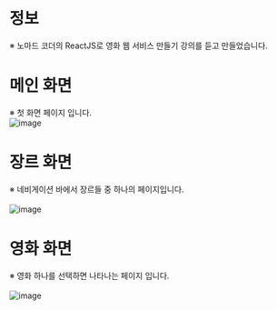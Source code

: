 # 정보
※ 노마드 코더의 ReactJS로 영화 웹 서비스 만들기 강의를 듣고 만들었습니다.
<br>

# 메인 화면
※ 첫 화면 페이지 입니다.
<br>
![image](https://github.com/springhana/react-movie/assets/97121074/805e2a13-e01d-4e53-8af5-aa52b6690e26)

# 장르 화면
※ 네비게이션 바에서 장르들 중 하나의 페이지입니다.
<br><br>
![image](https://github.com/springhana/react-movie/assets/97121074/58ae203c-ddf9-4e0d-a057-fc4a9aa6ebe2)

# 영화 화면
※ 영화 하나를 선택하면 나타나는 페이지 입니다.
<br><br>
![image](https://github.com/springhana/react-movie/assets/97121074/46cf4944-2746-42f4-87b5-875e049770d9)
